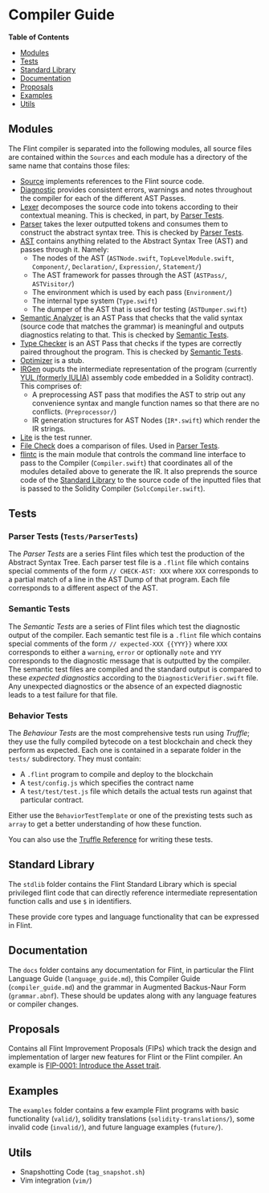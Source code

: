 # Compiler Guide

**Table of Contents**

* [Modules](compiler_guide.md#modules)
* [Tests](compiler_guide.md#tests)
* [Standard Library](compiler_guide.md#standard-library)
* [Documentation](compiler_guide.md#documentation)
* [Proposals](compiler_guide.md#proposals)
* [Examples](compiler_guide.md#examples)
* [Utils](compiler_guide.md#utils)

## Modules

The Flint compiler is separated into the following modules, all source files are contained within the `Sources` and each module has a directory of the same name that contains those files:

* [Source](compiler_guide.md#source) implements references to the Flint source code.
* [Diagnostic](compiler_guide.md#diagnostic) provides consistent errors, warnings and notes throughout the compiler for each of the different AST Passes.
* [Lexer](compiler_guide.md#lexer) decomposes the source code into tokens according to their contextual meaning. This is checked, in part, by [Parser Tests](compiler_guide.md#parser-tests).
* [Parser](compiler_guide.md#parser) takes the lexer outputted tokens and consumes them to construct the abstract syntax tree. This is checked by [Parser Tests](compiler_guide.md#parser-tests).
* [AST](compiler_guide.md#ast) contains anything related to the Abstract Syntax Tree \(AST\) and passes through it. Namely:
  * The nodes of the AST \(`ASTNode.swift`, `TopLevelModule.swift`, `Component/`, `Declaration/`, `Expression/`, `Statement/`\)
  * The AST framework for passes through the AST \(`ASTPass/`, `ASTVisitor/`\)
  * The environment which is used by each pass \(`Environment/`\)
  * The internal type system \(`Type.swift`\)
  * The dumper of the AST that is used for testing \(`ASTDumper.swift`\)
* [Semantic Analyzer](compiler_guide.md#semantic-analyzer) is an AST Pass that checks that the valid syntax \(source code that matches the grammar\) is meaningful and outputs diagnostics relating to that. This is checked by [Semantic Tests](compiler_guide.md#semantic-tests).
* [Type Checker](compiler_guide.md#type-checker) is an AST Pass that checks if the types are correctly paired throughout the program. This is checked by [Semantic Tests](compiler_guide.md#semantic-tests).
* [Optimizer](compiler_guide.md#optimizer) is a stub.
* [IRGen](compiler_guide.md#irgen) ouputs the intermediate representation of the program \(currently [YUL \(formerly IULIA\)](https://solidity.readthedocs.io/en/latest/yul.html) assembly code embedded in a Solidity contract\). This comprises of:
  * A preprocessing AST pass that modifies the AST to strip out any convenience syntax and mangle function names so that there are no conflicts. \(`Preprocessor/`\)
  * IR generation structures for AST Nodes \(`IR*.swift`\) which render the IR strings.
* [Lite](compiler_guide.md#lite) is the test runner.
* [File Check](compiler_guide.md#file-check) does a comparison of files. Used in [Parser Tests](compiler_guide.md#parser-tests).
* [flintc](compiler_guide.md#flintc) is the main module that controls the command line interface to pass to the Compiler \(`Compiler.swift`\) that coordinates all of the modules detailed above to generate the IR. It also preprends the source code of the [Standard Library](compiler_guide.md#standard-library) to the source code of the inputted files that is passed to the Solidity Compiler \(`SolcCompiler.swift`\).

## Tests

### Parser Tests \(`Tests/ParserTests`\)

The _Parser Tests_ are a series Flint files which test the production of the Abstract Syntax Tree. Each parser test file is a `.flint` file which contains special comments of the form `// CHECK-AST: XXX` where `XXX` corresponds to a partial match of a line in the AST Dump of that program. Each file corresponds to a different aspect of the AST.

### Semantic Tests

The _Semantic Tests_ are a series of Flint files which test the diagnostic output of the compiler. Each semantic test file is a `.flint` file which contains special comments of the form `// expected-XXX {{YYY}}` where `XXX` corresponds to either a `warning`, `error` or optionally `note` and `YYY` corresponds to the diagnostic message that is outputted by the compiler. The semantic test files are compiled and the standard output is compared to these _expected diagnostics_ according to the `DiagnosticVerifier.swift` file. Any unexpected diagnostics or the absence of an expected diagnostic leads to a test failure for that file.

### Behavior Tests

The _Behaviour Tests_ are the most comprehensive tests run using _Truffle_; they use the fully compiled bytecode on a test blockchain and check they perform as expected. Each one is contained in a separate folder in the `tests/` subdirectory. They must contain:

* A `.flint` program to compile and deploy to the blockchain
* A `test/config.js` which specifies the contract name
* A `test/test/test.js` file which details the actual tests run against that particular contract.

Either use the `BehaviorTestTemplate` or one of the prexisting tests such as `array` to get a better understanding of how these function.

You can also use the [Truffle Reference](https://truffleframework.com/docs/truffle/testing/writing-tests-in-javascript) for writing these tests.

## Standard Library

The `stdlib` folder contains the Flint Standard Library which is special privileged flint code that can directly reference intermediate representation function calls and use `$` in identifiers.

These provide core types and language functionality that can be expressed in Flint.

## Documentation

The `docs` folder contains any documentation for Flint, in particular the Flint Language Guide \(`language_guide.md`\), this Compiler Guide \(`compiler_guide.md`\) and the grammar in Augmented Backus-Naur Form \(`grammar.abnf`\). These should be updates along with any language features or compiler changes.

## Proposals

Contains all Flint Improvement Proposals \(FIPs\) which track the design and implementation of larger new features for Flint or the Flint compiler. An example is [FIP-0001: Introduce the Asset trait](../proposals/0001-asset-trait.md).

## Examples

The `examples` folder contains a few example Flint programs with basic functionality \(`valid/`\), solidity translations \(`solidity-translations/`\), some invalid code \(`invalid/`\), and future language examples \(`future/`\).

## Utils

* Snapshotting Code \(`tag_snapshot.sh`\)
* Vim integration \(`vim/`\)

